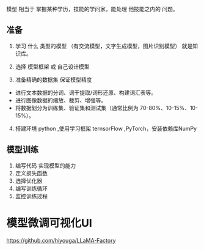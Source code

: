 模型 相当于 掌握某种学历，技能的学问家，能处理 他技能之内的 问题。

## 准备

1. 学习  什么 类型的模型 （有交流模型，文字生成模型，图片识别模型）
就是知识库。

2. 选择 模型框架 或 自己设计模型


3. 准备精确的数据集 保证模型精度

- 进行文本数据的分词、词干提取/词形还原、构建词汇表等。
- 进行图像数据的缩放、裁剪、增强等。
- 将数据划分为训练集、验证集和测试集（通常比例为 70-80%、10-15%、10-15%）。

4. 搭建环境 python ,使用学习框架 ternsorFlow ,PyTorch，安装依赖库NumPy

## 模型训练

1. 编写代码 实现模型的能力
2. 定义损失函数
3. 选择优化器
4. 编写训练循环
5. 监控训练过程

# 模型微调可视化UI

https://github.com/hiyouga/LLaMA-Factory

